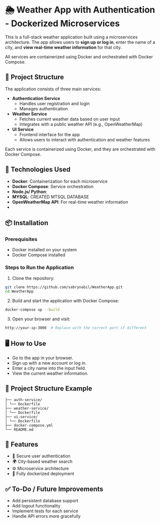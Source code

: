 # 🌦️ Weather App with Authentication - Dockerized Microservices

This is a full-stack weather application built using a microservices architecture. The app allows users to **sign up or log in**, enter the name of a city, and **view real-time weather information** for that city.

All services are containerized using Docker and orchestrated with Docker Compose.

## 🧱 Project Structure

The application consists of three main services:

- **Authentication Service**
  - Handles user registration and login
  - Manages authentication 
- **Weather Service**
  - Fetches current weather data based on user input
  - Integrates with a public weather API (e.g., OpenWeatherMap)
- **UI Service**
  - Frontend interface for the app
  - Allows users to interact with authentication and weather features

Each service is containerized using Docker, and they are orchestrated with Docker Compose.

## 🐳 Technologies Used

- **Docker**: Containerization for each microservice
- **Docker Compose**: Service orchestration
- **Node.js/ Python**: 
- **MYSQL**: CREATED MTSQL DATABASE
- **OpenWeatherMap API**: For real-time weather information
- 
## 📦 Installation

### Prerequisites

- Docker installed on your system
- Docker Compose installed

### Steps to Run the Application

1. Clone the repository:

```bash
git clone https://github.com/sabrynabil/WeatherApp.git
cd WeatherApp
```

2. Build and start the application with Docker Compose:
```bash
docker-compose up --build
```

3. Open your browser and visit:
```bash
http://your-ip:3000  # Replace with the correct port if different
```

## 🖥️ How to Use

- Go to the app in your browser.
- Sign up with a new account or log in.
- Enter a city name into the input field.
- View the current weather information.

## 📁 Project Structure Example
```
├── auth-service/
│ └── Dockerfile
├── weather-service/
│ └── Dockerfile
├── ui-service/
│ └── Dockerfile
├── docker-compose.yml
└── README.md
```
## 🚀 Features

- 🔐 Secure user authentication
- 🌍 City-based weather search
- ⚙️ Microservice architecture
- 🐳 Fully dockerized deployment

## ✅ To-Do / Future Improvements

- Add persistent database support
- Add logout functionality
- Implement tests for each service
- Handle API errors more gracefully
